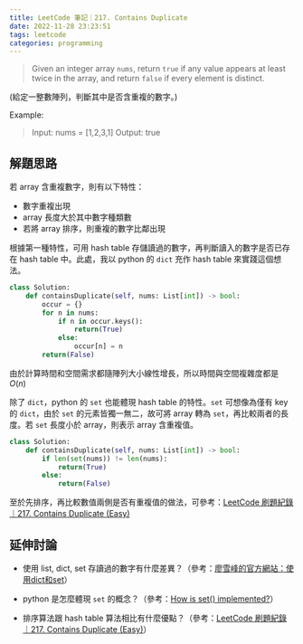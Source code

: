 ```yaml
---
title: LeetCode 筆記｜217. Contains Duplicate
date: 2022-11-28 23:23:51
tags: leetcode
categories: programming
---
```


> Given an integer array `nums`, return `true` if any value appears at least twice in the array, and return `false` if every element is distinct.

(給定一整數陣列，判斷其中是否含重複的數字。)

Example:
> Input: nums = [1,2,3,1]
> Output: true

<!--more-->

## 解題思路

若 array 含重複數字，則有以下特性：

*   數字重複出現
*   array 長度大於其中數字種類數
*   若將 array 排序，則重複的數字比鄰出現

根據第一種特性，可用 hash table 存儲讀過的數字，再判斷讀入的數字是否已存在 hash table 中。此處，我以 python 的 `dict` 充作 hash table 來實踐這個想法。

```python
class Solution:
    def containsDuplicate(self, nums: List[int]) -> bool:
        occur = {}
        for n in nums:
            if n in occur.keys():
                return(True)
            else:
                occur[n] = n
        return(False)
```    

由於計算時間和空間需求都隨陣列大小線性增長，所以時間與空間複雜度都是 $O(n)$

除了 `dict`，python 的 `set` 也能體現 hash table 的特性。`set` 可想像為僅有 key 的 `dict`，由於 `set` 的元素皆獨一無二，故可將 array 轉為 `set`，再比較兩者的長度。若 `set` 長度小於 array，則表示 array 含重複值。
```python
class Solution:
    def containsDuplicate(self, nums: List[int]) -> bool:
        if len(set(nums)) != len(nums):
            return(True)
        else:
            return(False)
``` 

至於先排序，再比較數值兩側是否有重複值的做法，可參考：[LeetCode 刷題紀錄 ｜217. Contains Duplicate (Easy)](https://medium.com/roywannago-%E6%97%85%E8%A1%8C%E4%B8%8D%E9%9C%80%E7%90%86%E7%94%B1/leetcode-%E5%88%B7%E9%A1%8C%E7%B4%80%E9%8C%84-217-contains-duplicate-easy-647bc2ccdcf6)

## 延伸討論

* 使用 list, dict, set 存讀過的數字有什麼差異？（參考：[廖雪峰的官方網站：使用dict和set](https://www.liaoxuefeng.com/wiki/1016959663602400/1017104324028448)）

* python 是怎麼體現 `set` 的概念？（參考：[How is set() implemented?](https://stackoverflow.com/questions/3949310/how-is-set-implemented)）

* 排序算法跟 hash table 算法相比有什麼優點？（參考：[LeetCode 刷題紀錄 ｜217. Contains Duplicate (Easy)](https://medium.com/roywannago-%E6%97%85%E8%A1%8C%E4%B8%8D%E9%9C%80%E7%90%86%E7%94%B1/leetcode-%E5%88%B7%E9%A1%8C%E7%B4%80%E9%8C%84-217-contains-duplicate-easy-647bc2ccdcf6)）